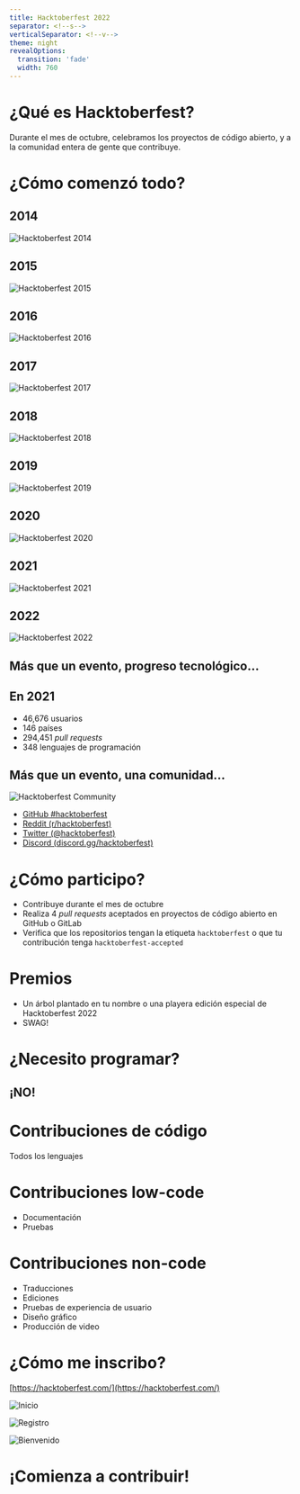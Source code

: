 ```yaml
---
title: Hacktoberfest 2022
separator: <!--s-->
verticalSeparator: <!--v-->
theme: night
revealOptions:
  transition: 'fade'
  width: 760
---
```


<link rel="stylesheet" href="./_assets/theme/custom.css" id="theme" />

<!-- .slide: data-background="./assets/banner.png" -->

<!--s-->

# ¿Qué es Hacktoberfest?

Durante el mes de octubre, celebramos los proyectos de código abierto, y a la comunidad entera de gente que contribuye.

<!--s-->

# ¿Cómo comenzó todo?

<!--s-->

## 2014

![Hacktoberfest 2014](./assets/hacktoberfest2014.png)

<!--s-->

## 2015

![Hacktoberfest 2015](./assets/hacktoberfest2015.png)

<!--s-->

## 2016

![Hacktoberfest 2016](https://github.blog/wp-content/uploads/2016/09/d18725f0-8447-11e6-9673-503471e4dd54-10.jpg)

<!--s-->

## 2017

![Hacktoberfest 2017](https://github.blog/wp-content/uploads/2017/11/33097285-775a8ad2-cebe-11e7-8309-5c408859a182.png)

<!--s-->

## 2018

![Hacktoberfest 2018](https://github.blog/wp-content/uploads/2018/09/45907730-f6a80b00-bdad-11e8-93ef-774392192716.png)

<!--s-->

## 2019

![Hacktoberfest 2019](./assets/hacktoberfest2019.jpg)

<!--s-->

## 2020

![Hacktoberfest 2020](https://pbs.twimg.com/media/EwwcXN3XMAAgxbO?format=jpg)

<!--s-->

## 2021

![Hacktoberfest 2021](https://pbs.twimg.com/media/FOpPKYLXIAUuWVs?format=jpg)

<!--s-->

## 2022

![Hacktoberfest 2022](./assets/logo.png)

<!--s-->

## Más que un evento, progreso tecnológico...

<!--s-->

## En 2021

- 46,676 usuarios
- 146 países
- 294,451 _pull requests_
- 348 lenguajes de programación

<!--s-->

## Más que un evento, una comunidad...

<!--s-->

![Hacktoberfest Community](https://user-images.githubusercontent.com/6633808/160689302-3fe5e5d4-ba24-4525-8ed1-a8351ccbc0ef.png)

- [GitHub #hacktoberfest](https://github.com/topics/hacktoberfest)
- [Reddit (r/hacktoberfest)](https://www.reddit.com/r/hacktoberfest/)
- [Twitter (@hacktoberfest)](https://twitter.com/hacktoberfest)
- [Discord (discord.gg/hacktoberfest)](https://discord.com/invite/hacktoberfest)

<!--s-->

# ¿Cómo participo?

- Contribuye durante el mes de octubre
- Realiza 4 _pull requests_ aceptados en proyectos de código abierto en GitHub o GitLab
- Verifica que los repositorios tengan la etiqueta `hacktoberfest` o que tu contribución tenga `hacktoberfest-accepted`

<!--s-->

# Premios

- Un árbol plantado en tu nombre o una playera edición especial de Hacktoberfest 2022
- SWAG!

<!--s-->

# ¿Necesito programar?

## ¡NO!

<!--s-->

# Contribuciones de código

Todos los lenguajes

<!--s-->

# Contribuciones low-code

- Documentación
- Pruebas

<!--s-->

# Contribuciones non-code

- Traducciones
- Ediciones
- Pruebas de experiencia de usuario
- Diseño gráfico
- Producción de video

<!--s-->

# ¿Cómo me inscribo?

[https://hacktoberfest.com/](https://hacktoberfest.com/)

<!--s-->

![Inicio](./assets/steps1.png)

<!--s-->

![Registro](./assets/steps2.png)

<!--s-->

![Bienvenido](./assets/steps3.png)

<!--s-->

# ¡Comienza a contribuir!
